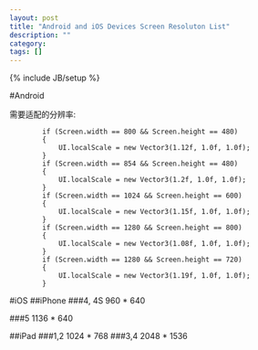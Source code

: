 ```yaml
---
layout: post
title: "Android and iOS Devices Screen Resoluton List"
description: ""
category: 
tags: []
---
```

{% include JB/setup %}

#Android

需要适配的分辨率:
			
			if (Screen.width == 800 && Screen.height == 480)
			{
				UI.localScale = new Vector3(1.12f, 1.0f, 1.0f);
			}
			if (Screen.width == 854 && Screen.height == 480)
			{
				UI.localScale = new Vector3(1.2f, 1.0f, 1.0f);
			}
			if (Screen.width == 1024 && Screen.height == 600)
			{
				UI.localScale = new Vector3(1.15f, 1.0f, 1.0f);
			}
			if (Screen.width == 1280 && Screen.height == 800)
			{
				UI.localScale = new Vector3(1.08f, 1.0f, 1.0f);
			}
			if (Screen.width == 1280 && Screen.height == 720)
			{
				UI.localScale = new Vector3(1.19f, 1.0f, 1.0f);
			}
			
			
#iOS
##iPhone
###4, 4S 
 	960 * 640
 	
###5
 	1136 * 640
 	
##iPad
###1,2
	1024 * 768
###3,4
	2048 * 1536